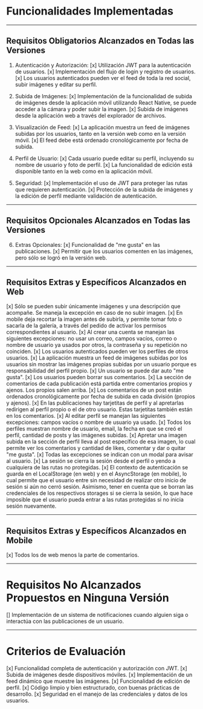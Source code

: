 # Funcionalidades Implementadas

---

## Requisitos Obligatorios Alcanzados en Todas las Versiones

1. Autenticación y Autorización:
[x] Utilización JWT para la autenticación de usuarios.
[x] Implementación del flujo de login y registro de usuarios.
[x] Los usuarios autenticados pueden ver el feed de toda la red social, subir imágenes y editar su perfil.

2. Subida de Imágenes:
[x] Implementación de la funcionalidad de subida de imágenes desde la aplicación móvil utilizando React Native, se puede acceder a la cámara y poder subir la imagen.
[x] Subida de imágenes desde la aplicación web a través del explorador de archivos.

3. Visualización de Feed:
[x] La aplicación muestra un feed de imágenes subidas por los usuarios, tanto en la versión web como en la versión móvil.
[x] El feed debe está ordenado cronológicamente por fecha de subida.

4. Perfil de Usuario:
[x] Cada usuario puede editar su perfil, incluyendo su nombre de usuario y foto de perfil.
[x] La funcionalidad de edición está disponible tanto en la web como en la aplicación móvil.

5. Seguridad:
[x] Implementación el uso de JWT para proteger las rutas que requieren autenticación.
[x] Protección de la subida de imágenes y la edición de perfil mediante validación de autenticación.

---

## Requisitos Opcionales Alcanzados en Todas las Versiones

6. Extras Opcionales:
[x] Funcionalidad de "me gusta" en las publicaciones.
[x] Permitir que los usuarios comenten en las imágenes, pero sólo se logró en la versión web.

---

## Requisitos Extras y Específicos Alcanzados en Web

[x] Sólo se pueden subir únicamente imágenes y una descripción que acompañe. Se maneja la excepción en caso de no subir imagen.
[x] En mobile deja recortar la imagen antes de subirla, y permite tomar foto o sacarla de la galería, a través del pedido de activar los permisos correspondientes al usuario.
[x] Al crear una cuenta se manejan las siguientes excepciones: no usar un correo, campos vacíos, correo o nombre de usuario ya usados por otros, la contraseña y su repetición no coinciden.
[x] Los usuarios autenticados pueden ver los perfiles de otros usuarios.
[x] La aplicación muestra un feed de imágenes subidas por los usuarios sin mostrar las imágenes propias subidas por un usuario porque es responsabilidad del perfil propio.
[x] Un usuario se puede dar auto "me gusta".
[x] Los usuarios pueden borrar sus comentarios.
[x] La sección de comentarios de cada publicación está partida entre comentarios propios y ajenos. Los propios salen arriba.
[x] Los comentarios de un post están ordenados cronológicamente por fecha de subida en cada división (propios y ajenos).
[x] En las publicaciones hay tarjetitas de perfil y al apretarlas redirigen al perfil propio o el de otro usuario. Estas tarjetitas también están en los comentarios.
[x] Al editar perfil se manejan las siguientes excepciones: campos vacíos o nombre de usuario ya usado.
[x] Todos los perfiles muestran nombre de usuario, email, la fecha en que se creó el perfil, cantidad de posts y las imágenes subidas.
[x] Apretar una imagen subida en la sección de perfil lleva al post específico de esa imagen, lo cual permite ver los comentarios y cantidad de likes, comentar y dar o quitar "me gusta".
[x] Todas las excepciones se indican con un modal para avisar al usuario.
[x] La sesión se cierra la sesión desde el perfil o yendo a cualquiera de las rutas no protegidas.
[x] El contexto de autenticación se guarda en el LocalStorage (en web) y en el AsyncStorage (en mobile), lo cual permite que el usuario entre sin necesidad de realizar otro inicio de sesión si aún no cerró sesión. Asimismo, tener en cuenta que se borran las credenciales de los respectivos storages si se cierra la sesión, lo que hace imposible que el usuario pueda entrar a las rutas protegidas si no inicia sesión nuevamente.

---

## Requisitos Extras y Específicos Alcanzados en Mobile

[x] Todos los de web menos la parte de comentarios.

---

# Requisitos No Alcanzados Propuestos en Ninguna Versión

[] Implementación de un sistema de notificaciones cuando alguien siga o interactúa con las publicaciones de un usuario.

---

# Criterios de Evaluación

[x] Funcionalidad completa de autenticación y autorización con JWT.
[x] Subida de imágenes desde dispositivos móviles.
[x] Implementación de un feed dinámico que muestre las imágenes.
[x] Funcionalidad de edición de perfil.
[x] Código limpio y bien estructurado, con buenas prácticas de desarrollo.
[x] Seguridad en el manejo de las credenciales y datos de los usuarios.